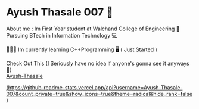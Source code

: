 # Ayush Thasale 007 🧿

About me : Im First Year student at Walchand College of Engineering 📘 Pursuing BTech in Information Technology 💻<br>

🕵🏼‍♂️ Im currently learning C++Programming 🖥 ( Just Started )<br> 

Check Out This (I Seriously have no idea if anyone's gonna see it anyways 🤣)<br>
[Ayush-Thasale](https://www.youtube.com/watch?v=EH9yR6T4ePI)<br>

[(https://github-readme-stats.vercel.app/api?username=Ayush-Thasale-007&count_private=true&show_icons=true&theme=radical&hide_rank=false)](https://github.com/Ayush-Thasale-007/github-readme-stats)
